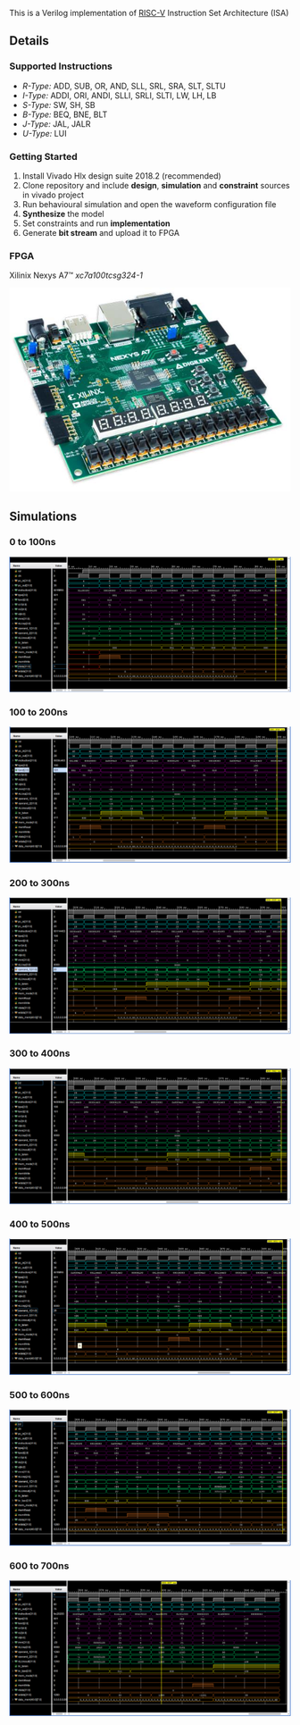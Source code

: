 This is a Verilog implementation of [RISC-V](https://riscv.org/) Instruction Set Architecture (ISA) 

## Details
### Supported Instructions
- *R-Type:* ADD, SUB, OR, AND, SLL, SRL, SRA, SLT, SLTU
- *I-Type:* ADDI, ORI, ANDI, SLLI, SRLI, SLTI, LW, LH, LB
- *S-Type:* SW, SH, SB
- *B-Type:* BEQ, BNE, BLT
- *J-Type:* JAL, JALR
- *U-Type:* LUI
  
### Getting Started

1. Install Vivado Hlx design suite 2018.2 (recommended)
2. Clone repository and include **design**, **simulation** and **constraint** sources in vivado project
3. Run behavioural simulation and open the waveform configuration file
4. **Synthesize** the model
5. Set constraints and run **implementation**
6. Generate **bit stream** and upload it to FPGA

### FPGA

Xilinix Nexys A7:tm: *xc7a100tcsg324-1*

![FPGA](https://github.com/HamxaCodes/RiscV-Single-Cycle/blob/media/nexys_a7.jpg?raw=true)

## Simulations
### 0 to 100ns
![wave0to100](https://github.com/HamxaCodes/RiscV-Single-Cycle/blob/media/wave1.png?raw=true)

### 100 to 200ns
![wave100to200](https://github.com/HamxaCodes/RiscV-Single-Cycle/blob/media/wave2.png?raw=true)

### 200 to 300ns
![wave200to300](https://github.com/HamxaCodes/RiscV-Single-Cycle/blob/media/wave3.png?raw=true)

### 300 to 400ns
![wave300to400](https://github.com/HamxaCodes/RiscV-Single-Cycle/blob/media/wave4.png?raw=true)

### 400 to 500ns
![wave400to500](https://github.com/HamxaCodes/RiscV-Single-Cycle/blob/media/wave5.png?raw=true)

### 500 to 600ns
![wave500to600](https://github.com/HamxaCodes/RiscV-Single-Cycle/blob/media/wave6.png?raw=true)

### 600 to 700ns
![wave600to700](https://github.com/HamxaCodes/RiscV-Single-Cycle/blob/media/wave7.png?raw=true)



